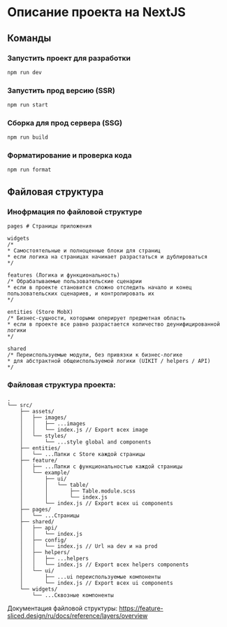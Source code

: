 # Описание проекта на NextJS

## Команды

### Запустить проект для разработки

```bash
npm run dev
```

### Запустить прод версию (SSR)

```bash
npm run start
```

### Сборка для прод сервера (SSG)

```bash
npm run build
```

### Форматирование и проверка кода

```bash
npm run format
```

## Файловая структура

### Инофрмация по файловой структуре

```
pages # Страницы приложения

widgets
/*
* Самостоятельные и полноценные блоки для страниц
* если логика на страницах начинает разрастаться и дублироваться
*/

features (Логика и функциональность)
/* Обрабатываемые пользовательские сценарии
* если в проекте становится сложно отследить начало и конец пользовательских сценариев, и контролировать их
*/

entities (Store MobX)
/* Бизнес-сущности, которыми оперирует предметная область
* если в проекте все равно разрастается количество деунифицированной логики
*/

shared
/* Переиспользуемые модули, без привязки к бизнес-логике
* для абстрактной общеиспользуемой логики (UIKIT / helpers / API)
*/
```

### Файловая структура проекта:

```
.
└── src/
    ├── assets/
    │   ├── images/
    │   │   ├── ...images
    │   │   └── index.js // Export всех image
    │   └── styles/
    │       └── ...style global and components
    ├── entities/
    │   └── ...Папки с Store каждой страницы
    ├── feature/
    │   ├── ...Папки с функциональностью каждой страницы
    │   └── example/
    │       ├── ui/
    │       │   └── table/
    │       │       ├── Table.module.scss
    │       │       └── index.js
    │       └── index.js // Export всех ui components
    ├── pages/
    │   └── ...Страницы
    ├── shared/
    │   ├── api/
    │   │   └── index.js
    │   ├── config/
    │   │   └── index.js // Url на dev и на prod
    │   ├── helpers/
    │   │   ├── ...helpers
    │   │   └── index.js // Export всех helpers components
    │   └── ui/
    │       ├── ...ui переиспользуемые компоненты
    │       └── index.js // Export всех ui components
    └── widgets/
        └── ...Сквозные компоненты
```

Документация файловой структуры:
https://feature-sliced.design/ru/docs/reference/layers/overview
